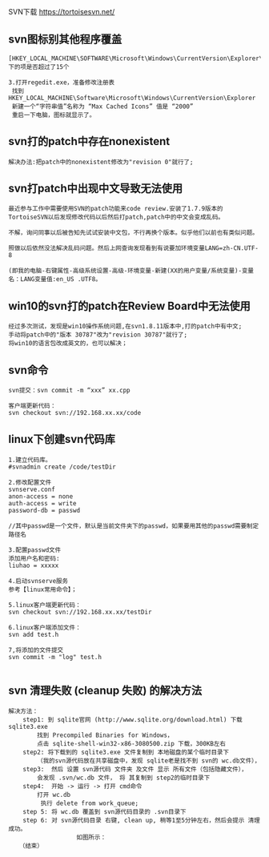 SVN下载
https://tortoisesvn.net/


## svn图标别其他程序覆盖
	[HKEY_LOCAL_MACHINE\SOFTWARE\Microsoft\Windows\CurrentVersion\Explorer\ShellIconOverlayIdentifiers\]下的项是否超过了15个

	3.打开regedit.exe，准备修改注册表
	 找到 HKEY_LOCAL_MACHINE\Software\Microsoft\Windows\CurrentVersion\Explorer
	 新建一个“字符串值”名称为 “Max Cached Icons” 值是 “2000”
	 重启一下电脑，图标就显示了。
	 
	 
	 
## svn打的patch中存在nonexistent
	解决办法:把patch中的nonexistent修改为"revision 0"就行了;

## svn打patch中出现中文导致无法使用
	最近参与工作中需要使用SVN的patch功能来code review.安装了1.7.9版本的TortoiseSVN以后发现修改代码以后然后打patch,patch中的中文会变成乱码。

	不解，询问同事以后被告知先试试安装中文包，不行再换个版本。似乎他们以前也有类似问题。

	照做以后依然没法解决乱码问题。然后上网查询发现看到有说要加环境变量LANG=zh-CN.UTF-8

	(即我的电脑-右键属性-高级系统设置-高级-环境变量-新建(XX的用户变量/系统变量)-变量名：LANG变量值:en_US .UTF8。


## win10的svn打的patch在Review Board中无法使用
	经过多次测试，发现是win10操作系统问题,在svn1.8.11版本中,打的patch中有中文;
	手动将patch中的"版本 30787"改为"revision 30787"就行了;
	将win10的语言包改成英文的，也可以解决；


## svn命令
	svn提交：svn commit -m “xxx” xx.cpp

	客户端更新代码：
	svn checkout svn://192.168.xx.xx/code
	
## linux下创建svn代码库
```
1.建立代码库。
#svnadmin create /code/testDir

2.修改配置文件
svnserve.conf
anon-access = none
auth-access = write
password-db = passwd 

//其中passwd是一个文件，默认是当前文件夹下的passwd，如果要用其他的passwd需要制定路径名

3.配置passwd文件
添加用户名和密码:
liuhao = xxxxx

4.启动svnserve服务
参考【linux常用命令】；

5.linux客户端更新代码：
svn checkout svn://192.168.xx.xx/testDir

6.linux客户端添加文件：
svn add test.h

7,将添加的文件提交
svn commit -m "log" test.h


```

## svn 清理失败 (cleanup 失败) 的解决方法

```
解决方法：
   	step1: 到 sqlite官网 (http://www.sqlite.org/download.html) 下载 sqlite3.exe      
    	找到 Precompiled Binaries for Windows，
		点击 sqlite-shell-win32-x86-3080500.zip 下载，300KB左右
   	step2: 将下载到的 sqlite3.exe 文件复制到 本地磁盘的某个临时目录下  
		（我的svn源代码放在共享磁盘中，发现 sqlite老是找不到 svn的 wc.db文件），
   	step3:  然后 设置 svn源代码 文件夹 及文件 显示 所有文件（包括隐藏文件），
		会发现 .svn/wc.db 文件， 将 其复制到 step2的临时目录下
   	step4:  开始 -> 运行 -> 打开 cmd命令
  		打开 wc.db
         执行 delete from work_queue;
    step 5: 将 wc.db 覆盖到 svn源代码目录的 .svn目录下
    step 6: 对 svn源代码目录 右键, clean up, 稍等1至5分钟左右，然后会提示 清理成功。
                   如图所示：
   （结束）
```
